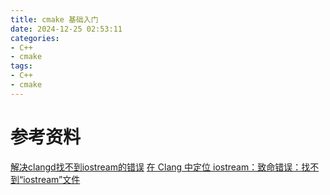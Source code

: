 ```yaml
---
title: cmake 基础入门
date: 2024-12-25 02:53:11
categories:
- C++
- cmake
tags:
- C++
- cmake
---
```


# 参考资料

[解决clangd找不到iostream的错误](https://blog.csdn.net/weixin_61184943/article/details/131820087)
[在 Clang 中定位 iostream：致命错误：找不到“iostream”文件](https://segmentfault.com/q/1010000042761021)



